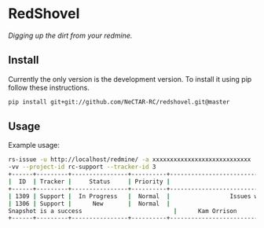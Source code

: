 RedShovel
=========

*Digging up the dirt from your redmine.*


Install 
-------

Currently the only version is the development version.  To install it
using pip follow these instructions.

```sh
pip install git+git://github.com/NeCTAR-RC/redshovel.git@master
```

Usage
-----

Example usage:

```sh
rs-issue -u http://localhost/redmine/ -a xxxxxxxxxxxxxxxxxxxxxxxxxxxx
-vv --project-id rc-support --tracker-id 3 
+------+---------+----------------+----------+------------------------------------------------------------------------------------+-----------------------+
|  ID  | Tracker |     Status     | Priority |                                       Title                                        |      Assigned To       |
+------+---------+----------------+----------+------------------------------------------------------------------------------------+-----------------------+
| 1309 | Support |  In Progress   |  Normal  |                 Issues with creating bananas from in sputnik                       |                       |
| 1306 | Support |      New       |  Normal  |
Snapshot is a success                          |      Kam Orrison      |
+------+---------+----------------+----------+------------------------------------------------------------------------------------+-----------------------+
```

